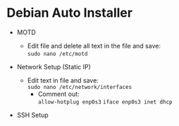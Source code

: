 # Debian Auto Installer

- MOTD
  - Edit file and delete all text in the file and save:\
  `sudo nano /etc/motd`

- Network Setup (Static IP)
  - Edit text in file and save:\
  `sudo nano /etc/network/interfaces`
    - Comment out:\
    `allow-hotplug enp0s3`
    `iface enp0s3 inet dhcp`

- SSH Setup
